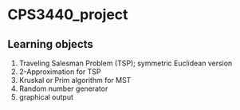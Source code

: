 # CPS3440_project
## Learning objects
1.	Traveling Salesman Problem (TSP); symmetric Euclidean version
2.	2-Approximation for TSP
3.	Kruskal or Prim algorithm for MST
4.	Random number generator
5.	graphical output 
